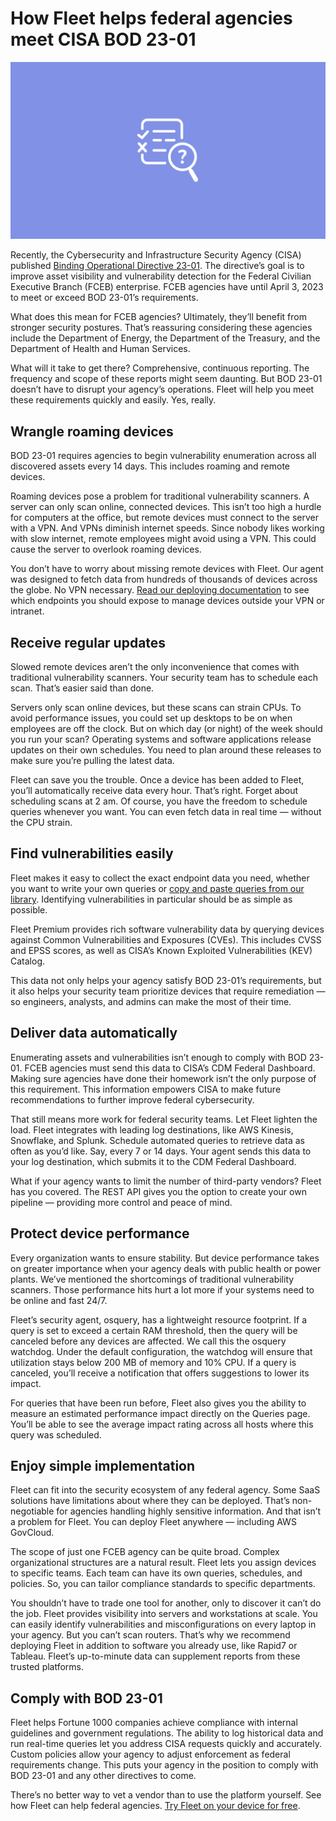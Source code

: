 # How Fleet helps federal agencies meet CISA BOD 23-01

![BOD 23-01](../website/assets/images/articles/BOD-23-01-800x450@2x.jpg)

Recently, the Cybersecurity and Infrastructure Security Agency (CISA) published [Binding Operational Directive 23-01](https://www.cisa.gov/binding-operational-directive-23-01). The directive’s goal is to improve asset visibility and vulnerability detection for the Federal Civilian Executive Branch (FCEB) enterprise. FCEB agencies have until April 3, 2023 to meet or exceed BOD 23-01’s requirements.

What does this mean for FCEB agencies? Ultimately, they’ll benefit from stronger security postures. That’s reassuring considering these agencies include the Department of Energy, the Department of the Treasury, and the Department of Health and Human Services.

What will it take to get there? Comprehensive, continuous reporting. The frequency and scope of these reports might seem daunting. But BOD 23-01 doesn’t have to disrupt your agency’s operations. Fleet will help you meet these requirements quickly and easily. Yes, really.

## Wrangle roaming devices

BOD 23-01 requires agencies to begin vulnerability enumeration across all discovered assets every 14 days. This includes roaming and remote devices.

Roaming devices pose a problem for traditional vulnerability scanners. A server can only scan online, connected devices. This isn’t too high a hurdle for computers at the office, but remote devices must connect to the server with a VPN. And VPNs diminish internet speeds. Since nobody likes working with slow internet, remote employees might avoid using a VPN. This could cause the server to overlook roaming devices.

You don’t have to worry about missing remote devices with Fleet. Our agent was designed to fetch data from hundreds of thousands of devices across the globe. No VPN necessary. [Read our deploying documentation](https://fleetdm.com/docs/deploying/faq#what-api-endpoints-should-i-expose-to-the-public-internet) to see which endpoints you should expose to manage devices outside your VPN or intranet.

## Receive regular updates

Slowed remote devices aren’t the only inconvenience that comes with traditional vulnerability scanners. Your security team has to schedule each scan. That’s easier said than done. 

Servers only scan online devices, but these scans can strain CPUs. To avoid performance issues, you could set up desktops to be on when employees are off the clock. But on which day (or night) of the week should you run your scan? Operating systems and software applications release updates on their own schedules. You need to plan around these releases to make sure you’re pulling the latest data.

Fleet can save you the trouble. Once a device has been added to Fleet, you’ll automatically receive data every hour. That’s right. Forget about scheduling scans at 2 am. Of course, you have the freedom to schedule queries whenever you want. You can even fetch data in real time — without the CPU strain.

## Find vulnerabilities easily

Fleet makes it easy to collect the exact endpoint data you need, whether you want to write your own queries or [copy and paste queries from our library](https://fleetdm.com/queries). Identifying vulnerabilities in particular should be as simple as possible.

Fleet Premium provides rich software vulnerability data by querying devices against Common Vulnerabilities and Exposures (CVEs). This includes CVSS and EPSS scores, as well as CISA’s Known Exploited Vulnerabilities (KEV) Catalog.

This data not only helps your agency satisfy BOD 23-01’s requirements, but it also helps your security team prioritize devices that require remediation — so engineers, analysts, and admins can make the most of their time.

## Deliver data automatically

Enumerating assets and vulnerabilities isn’t enough to comply with BOD 23-01. FCEB agencies must send this data to CISA’s CDM Federal Dashboard. Making sure agencies have done their homework isn’t the only purpose of this requirement. This information empowers CISA to make future recommendations to further improve federal cybersecurity.

That still means more work for federal security teams. Let Fleet lighten the load. Fleet integrates with leading log destinations, like AWS Kinesis, Snowflake, and Splunk. Schedule automated queries to retrieve data as often as you’d like. Say, every 7 or 14 days. Your agent sends this data to your log destination, which submits it to the CDM Federal Dashboard.

What if your agency wants to limit the number of third-party vendors? Fleet has you covered. The REST API gives you the option to create your own pipeline — providing more control and peace of mind.

## Protect device performance

Every organization wants to ensure stability. But device performance takes on greater importance when your agency deals with public health or power plants. We’ve mentioned the shortcomings of traditional vulnerability scanners. Those performance hits hurt a lot more if your systems need to be online and fast 24/7.

Fleet’s security agent, osquery, has a lightweight resource footprint. If a query is set to exceed a certain RAM threshold, then the query will be canceled before any devices are affected. We call this the osquery watchdog. Under the default configuration, the watchdog will ensure that utilization stays below 200 MB of memory and 10% CPU. If a query is canceled, you’ll receive a notification that offers suggestions to lower its impact.

For queries that have been run before, Fleet also gives you the ability to measure an estimated performance impact directly on the Queries page. You’ll be able to see the average impact rating across all hosts where this query was scheduled.

## Enjoy simple implementation

Fleet can fit into the security ecosystem of any federal agency. Some SaaS solutions have limitations about where they can be deployed. That’s non-negotiable for agencies handling highly sensitive information. And that isn’t a problem for Fleet. You can deploy Fleet anywhere — including AWS GovCloud.

The scope of just one FCEB agency can be quite broad. Complex organizational structures are a natural result. Fleet lets you assign devices to specific teams. Each team can have its own queries, schedules, and policies. So, you can tailor compliance standards to specific departments.

You shouldn’t have to trade one tool for another, only to discover it can’t do the job. Fleet provides visibility into servers and workstations at scale. You can easily identify vulnerabilities and misconfigurations on every laptop in your agency. But you can’t scan routers. That’s why we recommend deploying Fleet in addition to software you already use, like Rapid7 or Tableau. Fleet’s up-to-minute data can supplement reports from these trusted platforms.

## Comply with BOD 23-01

Fleet helps Fortune 1000 companies achieve compliance with internal guidelines and government regulations. The ability to log historical data and run real-time queries let you address CISA requests quickly and accurately. Custom policies allow your agency to adjust enforcement as federal requirements change. This puts your agency in the position to comply with BOD 23-01 and any other directives to come.

There’s no better way to vet a vendor than to use the platform yourself. See how Fleet can help federal agencies. [Try Fleet on your device for free](https://fleetdm.com/try-fleet/register).

<meta name="category" value="security">
<meta name="authorFullName" value="Chris McGillicuddy">
<meta name="authorGitHubUsername" value="chris-mcgillicuddy">
<meta name="publishedOn" value="2022-10-28">
<meta name="articleTitle" value="How Fleet helps federal agencies meet CISA BOD 23-01">
<meta name="articleImageUrl" value="../website/assets/images/articles/BOD-23-01-800x450@2x.jpg">
